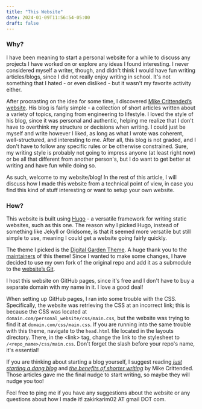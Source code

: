 ```yaml
---
title: "This Website"
date: 2024-01-09T11:56:54-05:00
draft: false
---
```


### Why?

I have been meaning to start a personal website for a while to discuss any projects I have worked on or explore any ideas I found interesting. I never considered myself a writer, though, and didn't think I would have fun writing articles/blogs, since I did not really enjoy writing in school. It's not something that I hated - or even disliked - but it wasn't my favorite activity either. 

After procrasting on the idea for some time, I discovered [Mike Crittended&rsquo;s website](https://critter.blog/). His blog is fairly simple - a collection of short articles written about a variety of topics, ranging from engineering to lifestyle. I loved the style of his blog, since it was personal and authentic, helping me realize that I don't have to overthink my structure or decisions when writing. I could just be myself and write however I liked, as long as what I wrote was coherent, well-structured, and interesting to me. After all, this blog is not graded, and I don't have to follow any specific rules or be otherwise constrained. Sure, my writing style is probably not going to impress anyone (at least right now) or be all that different from another person's, but I do want to get better at writing and have fun while doing so.

As such, welcome to my website/blog! In the rest of this article, I will discuss how I made this website from a technical point of view, in case you find this kind of stuff interesting or want to setup your own website.

### How?

This website is built using [Hugo](https://gohugo.io/) - a versatile framework for writing static websites, such as this one. The reason why I picked Hugo, instead of something like Jekyll or Gridsome, is that it seemed more versatile but still simple to use, meaning I could get a website going fairly quickly.

The theme I picked is the [Digital Garden Theme](https://digital-garden-hugo-theme.vercel.app/). A huge thank you to the [maintainers](https://github.com/apvarun/digital-garden-hugo-theme/tree/main#contributing) of this theme! Since I wanted to make some changes, I have decided to use my own fork of the original repo and add it as a submodule to the [website&rsquo;s Git](https://github.com/karimzakir02/personal_website).

I host this website on GitHub pages, since it's free and I don't have to buy a separate domain with my name in it. I love a good deal!

When setting up GitHub pages, I ran into some trouble with the CSS. Specifically, the website was retrieving the CSS at an incorrect link; this is because the CSS was located at `domain.com/personal_website/css/main.css`, but the website was trying to find it at `domain.com/css/main.css`. If you are running into the same trouble with this theme, navigate to the `head.html` file located in the layouts directory. There, in the \<link\> tag, change the link to the stylesheet to `/<repo_name>/css/main.css`. Don't forget the slash before your repo's name, it's essential!

If you are thinking about starting a blog yourself, I suggest reading _[just starting a dang blog](https://critter.blog/2020/12/24/just-start-a-dang-blog-already/)_ and _[the benefits of shorter writing](https://critter.blog/2020/12/24/just-start-a-dang-blog-already/)_ by Mike Crittended. Those articles gave me the final nudge to start writing, so maybe they will nudge you too!

Feel free to ping me if you have any suggestions about the website or any questions about how I made it! zakirkarim02 AT gmail DOT com. 

